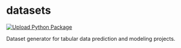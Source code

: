 # datasets

[![Upload Python Package](https://github.com/gperdrizet/engineered_datasets/actions/workflows/python-publish.yml/badge.svg?event=push)](https://github.com/gperdrizet/engineered_datasets/actions/workflows/python-publish.yml)

Dataset generator for tabular data prediction and modeling projects.
